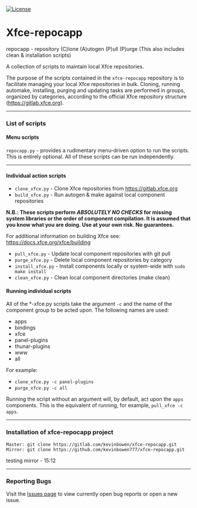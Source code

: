 [![License](https://img.shields.io/badge/License-GPL%20v2-blue.svg)](https://gitlab.com/kevinbowen/xfce-repocapp/-/blob/master/LICENSE)

# Xfce-repocapp

repocapp - repository (C)lone (A)utogen (P)ull (P)urge
              (This also includes clean & installation scripts)

A collection of scripts to maintain local Xfce repositories.

The purpose of the scripts contained in the `xfce-repocapp` repository is to
facilitate managing your local Xfce repositories in bulk.
Cloning, running automake, installing, purging and updating tasks are
performed in groups, organized by categories, according to the official
Xfce repository structure (https://gitlab.xfce.org).

----
### List of scripts
#### Menu scripts
`repocapp.py` - provides a rudimentary menu-driven option to run the scripts.
  This is entirely optional. All of these scripts can be run independently.

----
#### Individual action scripts

 - `clone_xfce.py` - Clone Xfce repositories from https://gitlab.xfce.org
 - `build_xfce.py` - Run autogen & make against local component repositories

**N.B.: These scripts perform _ABSOLUTELY NO CHECKS_ for missing system libraries or the
order of component compilation. It is assumed that you know what you are
doing. Use at your own risk. No guarantees.**

For additional information on building Xfce see: https://docs.xfce.org/xfce/building
 - `pull_xfce.py` - Update local component repositories with git pull
 - `purge_xfce.py` - Delete local component repositories by category
 - `install_xfce.py` - Install components locally or system-wide with `sudo make install`
 - `clean_xfce.py` - Clean local component directories (make clean)

#### Running individual scripts
All of the *-xfce.py scripts take the argument `-c` and the name of the
component group to be acted upon. The following names are used:
 - apps
 - bindings
 - xfce
 - panel-plugins
 - thunar-plugins
 - www
 - all

For example:
 - `clone_xfce.py -c panel-plugins`
 - `purge_xfce.py -c all`

Running the script without an argument will, by default, act upon the `apps`
components. This is the equivalent of running, for example, `pull_xfce -c apps`.

----

### Installation of xfce-repocapp project

    Master: git clone https://gitlab.com/kevinbowen/xfce-repocapp.git
    Mirror: git clone https://github.com/kevinbowen777/xfce-repocapp.git

testing mirror - 15:12

----
### Reporting Bugs

   Visit the [Issues page](https://gitlab.com/kevinbowen/xfce-repocapp/-/issues)
     to view currently open bug reports or open a new issue.
